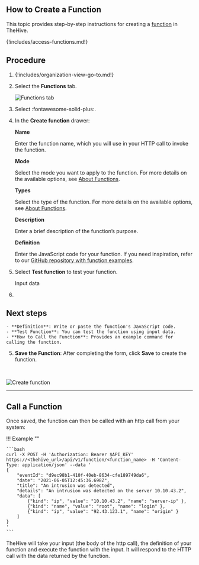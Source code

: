 ## How to Create a Function

This topic provides step-by-step instructions for creating a [function](about-functions.md) in TheHive.

{!includes/access-functions.md!}

## Procedure

1. {!includes/organization-view-go-to.md!}

2. Select the **Functions** tab.

    ![Functions tab](../../images/user-guides/organization/configure-organization/manage-functions/functions-tab.png)

3. Select :fontawesome-solid-plus:.

4. In the **Create function** drawer:

    **Name**

    Enter the function name, which you will use in your HTTP call to invoke the function.

    **Mode**

    Select the mode you want to apply to the function. For more details on the available options, see [About Functions](about-functions#function-modes).

    **Types**

    Select the type of the function. For more details on the available options, see [About Functions](about-functions#function-types).

    **Description**

    Enter a brief description of the function’s purpose.

    **Definition**

    Enter the JavaScript code for your function. If you need inspiration, refer to our [GitHub repository with function examples]().

5. Select **Test function** to test your function.

    Input data 

6. 

## Next steps

    - **Definition**: Write or paste the function's JavaScript code.
    - **Test Function**: You can test the function using input data.
    - **How to Call the Function**: Provides an example command for calling the function.
5. **Save the Function**: After completing the form, click **Save** to create the function.

&nbsp;

![Create function](../../images/user-guides/organization/functions_create.png)

---

## Call a Function

Once saved, the function can then be called with an http call from your system:

!!! Example ""

    ```bash
    curl -X POST -H 'Authorization: Bearer $API_KEY' https://<thehive_url>/api/v1/function/<function_name> -H 'Content-Type: application/json' --data '
    {
        "eventId": "d9ec98b1-410f-40eb-8634-cfe189749da6",
        "date": "2021-06-05T12:45:36.698Z",
        "title": "An intrusion was detected",
        "details": "An intrusion was detected on the server 10.10.43.2",
        "data": [
            {"kind": "ip", "value": "10.10.43.2", "name": "server-ip" },
            {"kind": "name", "value": "root", "name": "login" },
            {"kind": "ip", "value": "92.43.123.1", "name": "origin" }
        ]
    }
    '
    ```

TheHive will take your input (the body of the http call), the definition of your function and execute the function with the input.
It will respond to the HTTP call with the data returned by the function.